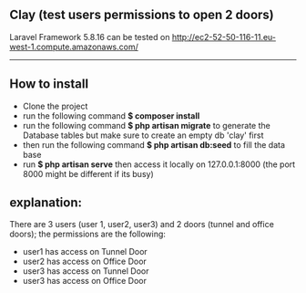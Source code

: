 
## Clay (test users permissions to open 2 doors)

Laravel Framework 5.8.16
can be tested on http://ec2-52-50-116-11.eu-west-1.compute.amazonaws.com/
<hr>

## How to install

- Clone the project
- run the following command **$ composer install**
- run the following command **$ php artisan migrate** to generate the Database tables but make sure to create an empty db 'clay' first
- then run the following command **$ php artisan db:seed** to fill the data base 
- run **$ php artisan serve** then access it locally on 127.0.0.1:8000 (the port 8000 might be different if its busy)


## explanation:

There are 3 users (user 1, user2, user3) and 2 doors (tunnel and office doors);
the permissions are the following:
- user1 has access on Tunnel Door
- user2 has access on Office Door
- user3 has access on Tunnel Door
- user3 has access on Office Door
